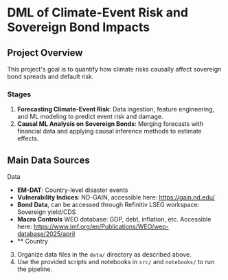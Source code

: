 # DML of Climate-Event Risk and Sovereign Bond Impacts

## Project Overview
This project's goal is to quantify how climate risks causally affect sovereign bond spreads and default risk.

### Stages
1. **Forecasting Climate-Event Risk**: Data ingestion, feature engineering, and ML modeling to predict event risk and damage.
2. **Causal ML Analysis on Sovereign Bonds**: Merging forecasts with financial data and applying causal inference methods to estimate effects.

## Main Data Sources
Data 
- **EM-DAT**: Country-level disaster events
- **Vulnerability Indices**: ND-GAIN, accessible here: https://gain.nd.edu/
- **Bond Data**, can be accessed through Refinitiv LSEG workspace: Sovereign yield/CDS
- **Macro Controls** WEO database: GDP, debt, inflation, etc. Accessible here: https://www.imf.org/en/Publications/WEO/weo-database/2025/april
- ** Country


3. Organize data files in the `data/` directory as described above.
4. Use the provided scripts and notebooks in `src/` and `notebooks/` to run the pipeline.


